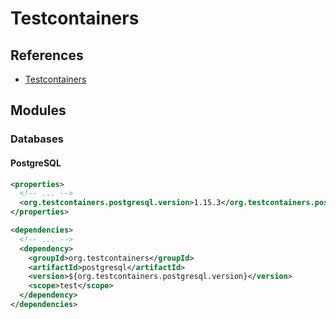 # Testcontainers

<!--
https://github.com/search?o=desc&q=filename%3A.java+%22QuarkusTestResourceLifecycleManager%22&s=indexed&type=Code

https://callistaenterprise.se/blogg/teknik/2020/10/08/getting-started-with-testcontainers/

https://www.youtube.com/results?search_query=testcontainers

~/.testcontainers.properties
-->

## References

- [Testcontainers](https://www.testcontainers.org/)

## Modules

### Databases

#### PostgreSQL

```xml
<properties>
  <!-- ... -->
  <org.testcontainers.postgresql.version>1.15.3</org.testcontainers.postgresql.version>
</properties>

<dependencies>
  <!-- ... -->
  <dependency>
    <groupId>org.testcontainers</groupId>
    <artifactId>postgresql</artifactId>
    <version>${org.testcontainers.postgresql.version}</version>
    <scope>test</scope>
  </dependency>
</dependencies>
```
